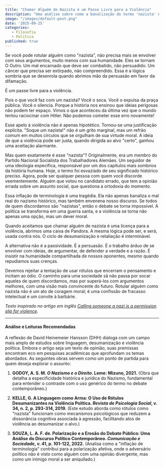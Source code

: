 ```yaml
---
title: "Chamar Alguém de Nazista é um Passe Livre para a Violência"
description: "Uma análise sobre como a banalização do termo 'nazista' no discurso político moderno serve como uma justificativa para a desumanização e a violência contra opositores."
image: "/images/default-post.png"
date: '2025-09-25'
categories:
   - Filosofia
   - Política
published: true
---
```


Se você pode rotular alguém como "nazista", não precisa mais se envolver com seus argumentos, muito menos com sua humanidade. Eles se tornam O Outro. Um mal encarnado que deve ser combatido, não persuadido. Um câncer que precisa ser extirpado, não compreendido. Essa é a lógica sombria que se desenrola quando abrimos mão da persuasão em favor da difamação.

É um passe livre para a violência.

Pois o que você faz com um nazista? Você o soca. Você o expulsa da praça pública. Você o silencia. Porque a história nos ensinou que ideias perigosas não podem ter espaço. Vimos o que aconteceu da última vez que o mundo tentou raciocinar com Hitler. Não podemos cometer esse erro novamente!

Esse apelo à violência não é apenas hipotético. Tornou-se uma justificação explícita. "Soque um nazista!" não é um grito marginal, mas um refrão comum em muitos círculos que se orgulham de sua virtude moral. A ideia de que a violência pode ser justa, quando dirigida ao alvo "certo", ganhou uma aceitação alarmante.

Mas quem exatamente é esse "nazista"? Originalmente, era um membro do Partido Nacional Socialista dos Trabalhadores Alemães. Um seguidor de uma ideologia específica, responsável por um dos capítulos mais sombrios da história humana. Hoje, o termo foi esvaziado de seu significado histórico preciso. Agora, pode ser qualquer pessoa com quem você discorde veementemente. Alguém que votou no candidato errado, que tem a opinião errada sobre um assunto social, que questiona a ortodoxia do momento.

Essa inflação de terminologia é uma tragédia. Ela não apenas banaliza o mal real do nazismo histórico, mas também envenena nosso discurso. Se todos de quem discordamos são "nazistas", então o debate se torna impossível. A política se transforma em uma guerra santa, e a violência se torna não apenas uma opção, mas um dever moral.

Quando aceitamos que chamar alguém de nazista é uma licença para a violência, abrimos uma caixa de Pandora. A mesma lógica pode ser, e será, usada contra nós. O ciclo de desumanização e retaliação é interminável.

A alternativa não é a passividade. É a persuasão. É o trabalho árduo de se envolver com ideias, de argumentar, de defender a verdade e a razão. É insistir na humanidade compartilhada de nossos oponentes, mesmo quando repudiamos suas crenças.

Devemos rejeitar a tentação de usar rótulos que encerram o pensamento e incitam ao ódio. O caminho para uma sociedade sã não passa por socar aqueles de quem discordamos, mas por superá-los com argumentos melhores, com uma visão mais convincente do futuro. Rotular alguém como nazista não é um ato de coragem moral; é uma confissão de fracasso intelectual e um convite à barbárie.

*Texto inspirado no artigo em inglês [Calling someone a nazi is a permission slip for violence](https://world.hey.com/dhh/calling-someone-a-nazi-is-a-permission-slip-for-violence-4bfbbb82).*

---

#### Análise e Leituras Recomendadas

A reflexão de David Heinemeier Hansson (DHH) dialoga com um campo mais amplo de estudos sobre linguagem, desumanização e violência política. Embora o artigo seja um texto de opinião, suas premissas encontram eco em pesquisas acadêmicas que aprofundam os temas abordados. As seguintes obras servem como um ponto de partida para quem deseja explorar o assunto:

1.  **GODOY, A. S. M. *O Nazismo e o Direito*. Leme: Mizuno, 2021.**
    (Obra que detalha a especificidade histórica e jurídica do Nazismo, fundamental para entender o contraste com o uso genérico do termo no debate contemporâneo.)

2.  **KELLE, G. A Linguagem como Arma: O Uso de Rótulos Desumanizantes na Violência Política. *Revista de Psicologia Social*, v. 34, n. 2, p. 293-314, 2019.**
    (Este estudo aborda como rótulos como "nazista" funcionam como mecanismos psicológicos que reduzem a dissonância cognitiva associada à agressão, facilitando atos de violência ao desumanizar o alvo.)

3.  **SOUZA, L. A. F. de. Polarização e a Erosão do Debate Público: Uma Análise do Discurso Político Contemporâneo. *Comunicação e Sociedade*, v. 41, p. 101-122, 2022.**
    (Analisa como a "inflação de terminologia" contribui para a polarização afetiva, onde o adversário político não é visto como alguém com uma opinião divergente, mas como um inimigo moral a ser aniquilado.)
